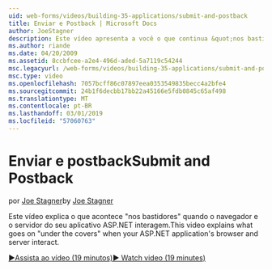 ```yaml
---
uid: web-forms/videos/building-35-applications/submit-and-postback
title: Enviar e Postback | Microsoft Docs
author: JoeStagner
description: Este vídeo apresenta a você o que continua &quot;nos bastidores&quot; quando o navegador e o servidor do seu aplicativo ASP.NET interagem.
ms.author: riande
ms.date: 04/20/2009
ms.assetid: 8ccbfcee-a2e4-496d-aded-5a7119c54244
msc.legacyurl: /web-forms/videos/building-35-applications/submit-and-postback
msc.type: video
ms.openlocfilehash: 7057bcff86c07897eea0353549835becc4a2bfe4
ms.sourcegitcommit: 24b1f6decbb17bb22a45166e5fdb0845c65af498
ms.translationtype: MT
ms.contentlocale: pt-BR
ms.lasthandoff: 03/01/2019
ms.locfileid: "57060763"
---
```

<a name="submit-and-postback"></a><span data-ttu-id="6a6f8-103">Enviar e postback</span><span class="sxs-lookup"><span data-stu-id="6a6f8-103">Submit and Postback</span></span>
====================
<span data-ttu-id="6a6f8-104">por [Joe Stagner](https://github.com/JoeStagner)</span><span class="sxs-lookup"><span data-stu-id="6a6f8-104">by [Joe Stagner](https://github.com/JoeStagner)</span></span>

<span data-ttu-id="6a6f8-105">Este vídeo explica o que acontece &quot;nos bastidores&quot; quando o navegador e o servidor do seu aplicativo ASP.NET interagem.</span><span class="sxs-lookup"><span data-stu-id="6a6f8-105">This video explains what goes on &quot;under the covers&quot; when your ASP.NET application's browser and server interact.</span></span>

[<span data-ttu-id="6a6f8-106">&#9654;Assista ao vídeo (19 minutos)</span><span class="sxs-lookup"><span data-stu-id="6a6f8-106">&#9654; Watch video (19 minutes)</span></span>](https://channel9.msdn.com/Blogs/ASP-NET-Site-Videos/submit-and-postback)
